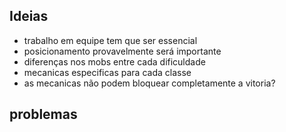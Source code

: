 ## Ideias

- trabalho em equipe tem que ser essencial
- posicionamento provavelmente será importante
- diferenças nos mobs entre cada dificuldade
- mecanicas especificas para cada classe
- as mecanicas não podem bloquear completamente a vitoria?

## problemas
